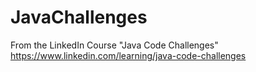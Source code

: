 # JavaChallenges
From the LinkedIn Course "Java Code Challenges"
https://www.linkedin.com/learning/java-code-challenges
